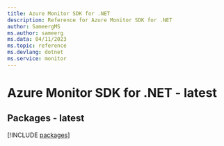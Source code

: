 ```yaml
---
title: Azure Monitor SDK for .NET
description: Reference for Azure Monitor SDK for .NET
author: SameergMS
ms.author: sameerg
ms.data: 04/11/2023
ms.topic: reference
ms.devlang: dotnet
ms.service: monitor
---
```

# Azure Monitor SDK for .NET - latest
## Packages - latest
[!INCLUDE [packages](monitor-index.md)]